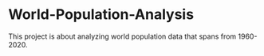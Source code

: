 # World-Population-Analysis
This project is about analyzing world population data that spans from 1960-2020.
